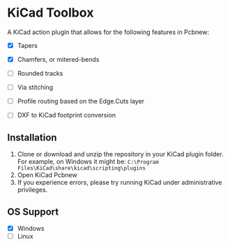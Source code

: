 KiCad Toolbox
=============
A KiCad action plugin that allows for the following features in Pcbnew:

 - [x] Tapers
 - [x] Chamfers, or mitered-bends
 - [ ] Rounded tracks
 - [ ] Via stitching
 - [ ] Profile routing based on the Edge.Cuts layer
 - [ ] DXF to KiCad footprint conversion


Installation
------------
1.  Clone or download and unzip the repository in your KiCad plugin folder. For example, on Windows it might be: `C:\Program Files\KiCad\share\kicad\scripting\plugins`
2.  Open KiCad Pcbnew
3.  If you experience errors, please try running KiCad under administrative privileges.


OS Support
----------
- [x] Windows
- [ ] Linux
